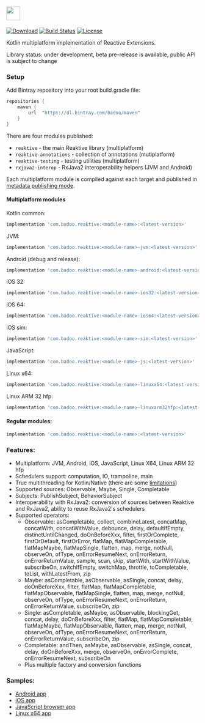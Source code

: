 # <img src="https://raw.githubusercontent.com/badoo/Reaktive/master/assets/logo_reaktive.png" height="36">

[![Download](https://api.bintray.com/packages/badoo/maven/reaktive/images/download.svg)](https://bintray.com/badoo/maven/reaktive/_latestVersion)
[![Build Status](https://travis-ci.org/badoo/Reaktive.svg?branch=master)](https://travis-ci.org/badoo/Reaktive)
[![License](https://img.shields.io/badge/License-Apache/2.0-blue.svg)](https://github.com/badoo/Reaktive/blob/master/LICENSE)

Kotlin multiplatform implementation of Reactive Extensions.

Library status: under development, beta pre-release is available, public API is subject to change

### Setup
Add Bintray repository into your root build.gradle file:
```groovy
repositories {
    maven {
        url  "https://dl.bintray.com/badoo/maven"
    }
}
```

There are four modules published:
- `reaktive` - the main Reaktive library (multiplatform)
- `reaktive-annotations` - collection of annotations (mutiplatform)
- `reaktive-testing` - testing utilities (multiplatform)
- `rxjava2-interop` - RxJava2 interoperability helpers (JVM and Android)

Each multiplatform module is compiled against each target and published in
[metadata publishing mode](https://kotlinlang.org/docs/reference/building-mpp-with-gradle.html#experimental-metadata-publishing-mode). 

#### Multiplatform modules

Kotlin common:
```groovy
implementation 'com.badoo.reaktive:<module-name>:<latest-version>'
```
JVM:
```groovy
implementation 'com.badoo.reaktive:<module-name>-jvm:<latest-version>'
```
Android (debug and release):
```groovy
implementation 'com.badoo.reaktive:<module-name>-android:<latest-version>'
```
iOS 32:
```groovy
implementation 'com.badoo.reaktive:<module-name>-ios32:<latest-version>'
```
iOS 64:
```groovy
implementation 'com.badoo.reaktive:<module-name>-ios64:<latest-version>'
```
iOS sim:
```groovy
implementation 'com.badoo.reaktive:<module-name>-sim:<latest-version>'
```
JavaScript:
```groovy
implementation 'com.badoo.reaktive:<module-name>-js:<latest-version>'
```
Linux x64:
```groovy
implementation 'com.badoo.reaktive:<module-name>-linuxx64:<latest-version>'
```
Linux ARM 32 hfp:
```groovy
implementation 'com.badoo.reaktive:<module-name>-linuxarm32hfp:<latest-version>'
```

#### Regular modules:
```groovy
implementation 'com.badoo.reaktive:<module-name>:<latest-version>'
```

### Features:
* Multiplatform: JVM, Android, iOS, JavaScript, Linux X64, Linux ARM 32 hfp
* Schedulers support: computation, IO, trampoline, main
* True multithreading for Kotlin/Native (there are some [limitations](https://kotlinlang.org/docs/reference/native/concurrency.html#object-transfer-and-freezing))
* Supported sources: Observable, Maybe, Single, Completable
* Subjects: PublishSubject, BehaviorSubject
* Interoperability with RxJava2: conversion of sources between Reaktive and RxJava2, ability to reuse RxJava2's schedulers
* Supported operators:
  * Observable: asCompletable, collect, combineLatest, concatMap, concatWith, concatWithValue, debounce, delay, defaultIfEmpty, distinctUntilChanged, doOnBeforeXxx, filter, firstOrComplete, firstOrDefault, firstOrError, flatMap, flatMapCompletable, flatMapMaybe, flatMapSingle, flatten, map, merge, notNull, observeOn, ofType, onErrorResumeNext, onErrorReturn, onErrorReturnValue, sample, scan, skip, startWith, startWithValue, subscribeOn, switchIfEmpty, switchMap, throttle, toCompletable, toList, withLatestFrom, zip
  * Maybe: asCompletable, asObservable, asSingle, concat, delay, doOnBeforeXxx, filter, flatMap, flatMapCompletable, flatMapObservable, flatMapSingle, flatten, map, merge, notNull, observeOn, ofType, onErrorResumeNext, onErrorReturn, onErrorReturnValue, subscribeOn, zip
  * Single: asCompletable, asMaybe, asObservable, blockingGet, concat, delay, doOnBeforeXxx, filter, flatMap, flatMapCompletable, flatMapMaybe, flatMapObservable, flatten, map, merge, notNull, observeOn, ofType, onErrorResumeNext, onErrorReturn, onErrorReturnValue, subscribeOn, zip
  * Completable: andThen, asMaybe, asObservable, asSingle, concat, delay, doOnBeforeXxx, merge, observeOn, onErrorComplete, onErrorResumeNext, subscribeOn
  * Plus multiple factory and conversion functions

### Samples:
* [Android app](https://github.com/badoo/Reaktive/tree/master/sample-android-app)
* [iOS app](https://github.com/badoo/Reaktive/tree/master/sample-ios-app)
* [JavaScript browser app](https://github.com/badoo/Reaktive/tree/master/sample-js-browser-app)
* [Linux x64 app](https://github.com/badoo/Reaktive/tree/master/sample-linuxx64-app)
